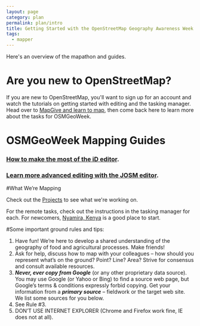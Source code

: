 ```yaml
---
layout: page
category: plan
permalink: plan/intro
title: Getting Started with the OpenStreetMap Geography Awareness Week!
tags:
  - mapper
---
```


Here's an overview of the mapathon and guides.

# Are you new to OpenStreetMap?

If you are new to OpenStreetMap, you'll want to sign up for an account and watch the tutorials on getting started with editing and the tasking manager. Head over to <a href="http://mapgive.state.gov/learn-to-map/">MapGive and learn to map</a>, then come back here to learn more about the tasks for OSMGeoWeek.

# OSMGeoWeek Mapping Guides

### <a href="{{site.baseurl}}/plan/id-editor/">How to make the most of the iD editor</a>. 

### <a href="{{site.baseurl}}/plan/josm-editor/">Learn more advanced editing with the JOSM editor</a>.

#What We’re Mapping

Check out the <a href="{{site.baseurl}}/projects/">Projects</a> to see what we're working on.

For the remote tasks, check out the instructions in the tasking manager for each. For newcomers, <a href="{{site.baseurl}}/project/nyamira/">Nyamira, Kenya</a> is a good place to start.

#Some important ground rules and tips:

1. Have fun! We’re here to develop a shared understanding of the geography of food and agricultural processes. Make friends!
2. Ask for help, discuss how to map with your colleagues – how should you represent what’s on the ground? Point? Line? Area? Strive for consensus and consult available resources. 
3. ***Never, ever copy from Google*** (or any other proprietary data source). You may use Google (or Yahoo or Bing) to find a source web page, but Google’s terms & conditions expressly forbid copying. Get your information from a ***primary source*** – fieldwork or the target web site. We list some sources for you below.
4. See Rule #3. 
5. DON’T USE INTERNET EXPLORER (Chrome and Firefox work fine, IE does not at all).
